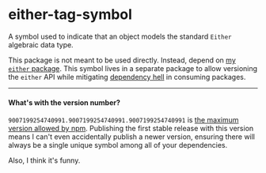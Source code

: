# either-tag-symbol

A symbol used to indicate that an object models the standard `Either` algebraic
data type.

This package is not meant to be used directly. Instead, depend on
[my `either` package](https://www.npmjs.com/package/@matt.kantor/either). This
symbol lives in a separate package to allow versioning the `either` API while
mitigating [dependency hell](https://en.wikipedia.org/wiki/Dependency_hell) in
consuming packages.

---

#### What's with the version number?

`9007199254740991.9007199254740991.9007199254740991` is
[the maximum version allowed by npm](https://github.com/npm/node-semver/blob/v7.6.3/README.md#coercion).
Publishing the first stable release with this version means I can't even
accidentally publish a newer version, ensuring there will always be a single
unique symbol among all of your dependencies.

Also, I think it's funny.
